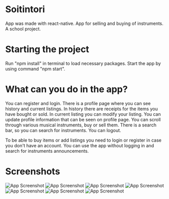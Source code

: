 # Soitintori
App was made with react-native.
App for selling and buying of instruments. A school project.

# Starting the project
Run "npm install" in terminal to load necessary packages.
Start the app by using command "npm start".

# What can you do in the app?
You can register and login.
There is a profile page where you can see history and current listings.
In history there are receipts for the items you have bought or sold.
In current listing you can modify your listing.
You can update profile information that can be seen on profile page.
You can scroll through various musical instruments, buy or sell them.
There is a search bar, so you can search for instruments.
You can logout.

To be able to buy items or add listings you need to login or register in case you don't have an account.
You can use the app without logging in and search for instruments announcements.

# Screenshots
![App Screenshot]('../screenshots/Categories.png')
![App Screenshot]('../screenshots/InstrumentList.png')
![App Screenshot]('../screenshots/Login.png')
![App Screenshot]('../screenshots/Profile.png')
![App Screenshot]('../screenshots/SingleInstrument.png')
![App Screenshot]('../screenshots/ConfirmBuy.png')
![App Screenshot]('../screenshots/History.png')
